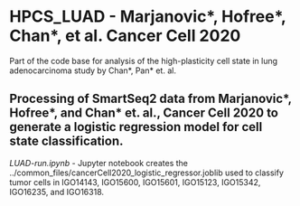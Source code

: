 # HPCS_LUAD - Marjanovic*, Hofree*, Chan*, et al. Cancer Cell 2020
Part of the code base for analysis of the high-plasticity cell state in lung adenocarcinoma study by Chan*, Pan* et. al. 

## Processing of SmartSeq2 data from Marjanovic*, Hofree*, and Chan* et. al., Cancer Cell 2020 to generate a logistic regression model for cell state classification. 

_LUAD-run.ipynb_ - Jupyter notebook creates the ../common_files/cancerCell2020_logistic_regressor.joblib used to classify tumor cells in IGO14143, IGO15600, IGO15601, IGO15123, IGO15342, IGO16235, and IGO16318.
